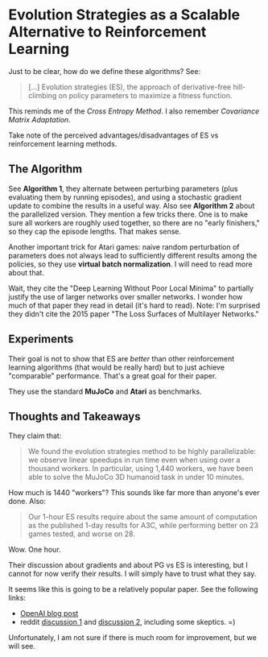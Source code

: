 # Evolution Strategies as a Scalable Alternative to Reinforcement Learning

Just to be clear, how do we define these algorithms? See:

> [...] Evolution strategies (ES), the approach of derivative-free hill-climbing
> on policy parameters to maximize a fitness function.

This reminds me of the *Cross Entropy Method*. I also remember *Covariance
Matrix Adaptation*.

Take note of the perceived advantages/disadvantages of ES vs reinforcement
learning methods.


## The Algorithm

See **Algorithm 1**, they alternate between perturbing parameters (plus
evaluating them by running episodes), and using a stochastic gradient update to
combine the results in a useful way. Also see **Algorithm 2** about the
parallelized version. They mention a few tricks there. One is to make sure all
workers are roughly used together, so there are no "early finishers," so they
cap the episode lengths. That makes sense.

Another important trick for Atari games: naive random perturbation of parameters
does not always lead to sufficiently different results among the policies, so
they use **virtual batch normalization**. I will need to read more about that.

Wait, they cite the "Deep Learning Without Poor Local Minima" to partially
justify the use of larger networks over smaller networks. I wonder how much of
that paper they read in detail (it's hard to read). Note: I'm surprised they
didn't cite the 2015 paper "The Loss Surfaces of Multilayer Networks."


## Experiments

Their goal is not to show that ES are *better* than other reinforcement learning
algorithms (that would be really hard) but to just achieve "comparable"
performance. That's a great goal for their paper.

They use the standard **MuJoCo** and **Atari** as benchmarks.


## Thoughts and Takeaways

They claim that:

> We found the evolution strategies method to be highly parallelizable: we
> observe linear speedups in run time even when using over a thousand workers.
> In particular, using 1,440 workers, we have been able to solve the MuJoCo 3D
> humanoid task in under 10 minutes.

How much is 1440 "workers"? This sounds like far more than anyone's ever done.
Also:

> Our 1-hour ES results require about the same amount of computation as the
> published 1-day results for A3C, while performing better on 23 games tested,
> and worse on 28.

Wow. One hour.

Their discussion about gradients and about PG vs ES is interesting, but I cannot
for now verify their results. I will simply have to trust what they say.

It seems like this is going to be a relatively popular paper. See the following
links:

- [OpenAI blog post][1]
- reddit [discussion 1][2] and [discussion 2][3], including some skeptics. =)

Unfortunately, I am not sure if there is much room for improvement, but we will
see.

[1]:https://blog.openai.com/evolution-strategies/
[2]:https://www.reddit.com/r/MachineLearning/comments/5zbap7/r_170303864_evolution_strategies_as_a_scalable/
[3]:https://www.reddit.com/r/MachineLearning/comments/619x1g/revolution_strategies_as_a_scalable_alternative/
